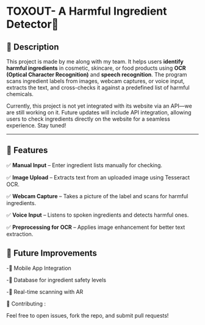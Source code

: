 # **TOXOUT- A Harmful Ingredient Detector**🧴

## **📌 Description**

This project is made by me along with my team. It helps users **identify harmful ingredients** in cosmetic, skincare, or food products using **OCR (Optical Character Recognition)** and **speech recognition**. The program scans ingredient labels from images, webcam captures, or voice input, extracts the text, and cross-checks it against a predefined list of harmful chemicals.

Currently, this project is not yet integrated with its website via an API—we are still working on it. Future updates will include API integration, allowing users to check ingredients directly on the website for a seamless experience. Stay tuned!

---
## **🚀 Features**

✅ **Manual Input** – Enter ingredient lists manually for checking.

✅ **Image Upload** – Extracts text from an uploaded image using Tesseract OCR.

✅ **Webcam Capture** – Takes a picture of the label and scans for harmful ingredients.

✅ **Voice Input** – Listens to spoken ingredients and detects harmful ones.

✅ **Preprocessing for OCR** – Applies image enhancement for better text extraction.

## **🎯 Future Improvements**

-🚀 Mobile App Integration

-🚀 Database for ingredient safety levels

-🚀 Real-time scanning with AR

🤝 Contributing :

Feel free to open issues, fork the repo, and submit pull requests!



